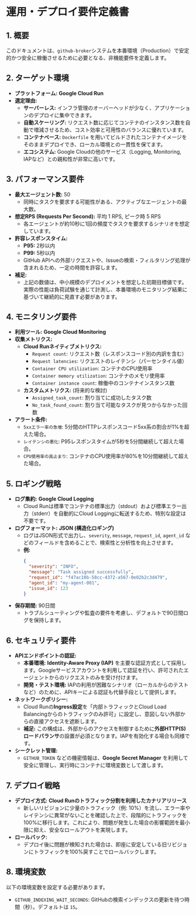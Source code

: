# 運用・デプロイ要件定義書

## 1. 概要

このドキュメントは、`github-broker`システムを本番環境（Production）で安定的かつ安全に稼働させるために必要となる、非機能要件を定義します。

## 2. ターゲット環境

- **プラットフォーム:** **Google Cloud Run**
- **選定理由:**
    - **サーバーレス:** インフラ管理のオーバーヘッドが少なく、アプリケーションのデプロイに集中できます。
    - **自動スケーリング:** リクエスト数に応じてコンテナのインスタンス数を自動で増減させるため、コスト効率と可用性のバランスに優れています。
    - **コンテナベース:** `Dockerfile` を用いてビルドされたコンテナイメージをそのままデプロイでき、ローカル環境との一貫性を保てます。
    - **エコシステム:** Google Cloudの他のサービス（Logging, Monitoring, IAPなど）との親和性が非常に高いです。

## 3. パフォーマンス要件

- **最大エージェント数:** 50
    - 同時にタスクを要求する可能性がある、アクティブなエージェントの最大数。
- **想定RPS (Requests Per Second):** 平均 1 RPS, ピーク時 5 RPS
    - 各エージェントが約10秒に1回の頻度でタスクを要求するシナリオを想定しています。
- **許容レスポンスタイム:**
    - **P95:** 2秒以内
    - **P99:** 5秒以内
    - GitHub APIへの外部リクエストや、Issueの検索・フィルタリング処理が含まれるため、一定の時間を許容します。
- **補足:**
    - 上記の数値は、中小規模のデプロイメントを想定した初期目標値です。実際の性能は負荷試験を通じて計測し、本番環境のモニタリング結果に基づいて継続的に見直す必要があります。

## 4. モニタリング要件

- **利用ツール:** **Google Cloud Monitoring**
- **収集メトリクス:**
    - **Cloud Runネイティブメトリクス:**
        - `Request count`: リクエスト数（レスポンスコード別の内訳を含む）
        - `Request latencies`: リクエストのレイテンシ（パーセンタイル値）
        - `Container CPU utilization`: コンテナのCPU使用率
        - `Container memory utilization`: コンテナのメモリ使用率
        - `Container instance count`: 稼働中のコンテナインスタンス数
    - **カスタムメトリクス:** (将来的な検討)
        - `Assigned_task_count`: 割り当てに成功したタスク数
        - `No_task_found_count`: 割り当て可能なタスクが見つからなかった回数
- **アラート条件:**
    - `5xxエラー率の急増`: 5分間のHTTPレスポンスコード5xx系の割合が1%を超えた場合。
    - `レイテンシの悪化`: P95レスポンスタイムが5秒を5分間継続して超えた場合。
    - `CPU使用率の高止まり`: コンテナのCPU使用率が80%を10分間継続して超えた場合。

## 5. ロギング戦略

- **ログ集約:** **Google Cloud Logging**
    - Cloud Runは標準でコンテナの標準出力（stdout）および標準エラー出力（stderr）を自動的にCloud Loggingに転送するため、特別な設定は不要です。
- **ログフォーマット:** **JSON (構造化ロギング)**
    - ログはJSON形式で出力し、`severity`, `message`, `request_id`, `agent_id` などのフィールドを含めることで、検索性と分析性を向上させます。
    - **例:**
      ```json
      {
        "severity": "INFO",
        "message": "Task assigned successfully",
        "request_id": "f47ac10b-58cc-4372-a567-0e02b2c3d479",
        "agent_id": "my-agent-001",
        "issue_id": 123
      }
      ```
- **保存期間:** 90日間
    - トラブルシューティングや監査の要件を考慮し、デフォルトで90日間ログを保持します。

## 6. セキュリティ要件

- **APIエンドポイントの認証:**
    - **本番環境:** **Identity-Aware Proxy (IAP)** を主要な認証方式として採用します。Googleサービスアカウントを利用して認証を行い、許可されたエージェントからのリクエストのみを受け付けます。
    - **開発・テスト環境:** IAPの利用が困難なシナリオ（ローカルからのテストなど）のために、APIキーによる認証も代替手段として提供します。
- **ネットワークポリシー:**
    - Cloud Runの**Ingress設定**を「内部トラフィックとCloud Load Balancingからのトラフィックのみ許可」に設定し、意図しない外部からの直接アクセスを遮断します。
    - **補足:** この構成は、外部からのアクセスを制御するために**外部HTTP(S)ロードバランサ**の設置が必須となります。IAPを有効化する場合も同様です。
- **シークレット管理:**
    - `GITHUB_TOKEN` などの機密情報は、**Google Secret Manager** を利用して安全に管理し、実行時にコンテナに環境変数として渡します。

## 7. デプロイ戦略

- **デプロイ方式:** **Cloud Runのトラフィック分割を利用したカナリアリリース**
    - 新しいリビジョンに少量のトラフィック（例: 10%）を流し、エラー率やレイテンシに異常がないことを確認した上で、段階的にトラフィックを100%に移行します。これにより、問題が発生した場合の影響範囲を最小限に抑え、安全なロールアウトを実現します。
- **ロールバック:**
    - デプロイ後に問題が検知された場合は、即座に安定している旧リビジョンにトラフィックを100%戻すことでロールバックします。

## 8. 環境変数

以下の環境変数を設定する必要があります。

- `GITHUB_INDEXING_WAIT_SECONDS`: GitHubの検索インデックスの更新を待つ時間（秒）。デフォルトは `15`。
